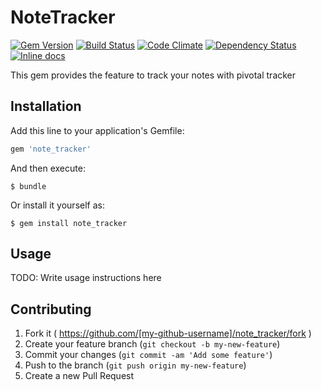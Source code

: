 # NoteTracker

[![Gem Version](https://badge.fury.io/rb/note_tracker.svg)](http://badge.fury.io/rb/note_tracker)
[![Build Status](https://travis-ci.org/AlfonsoUceda/note_tracker.svg)](https://travis-ci.org/AlfonsoUceda/note_tracker)
[![Code Climate](https://codeclimate.com/github/AlfonsoUceda/note_tracker/badges/gpa.svg)](https://codeclimate.com/github/AlfonsoUceda/note_tracker)
[![Dependency Status](https://gemnasium.com/AlfonsoUceda/note_tracker.svg)](https://gemnasium.com/AlfonsoUceda/note_tracker)
[![Inline docs](http://inch-ci.org/github/alfonsouceda/note_tracker.svg?branch=master)](http://inch-ci.org/github/alfonsouceda/note_tracker)

This gem provides the feature to track your notes with pivotal tracker

## Installation

Add this line to your application's Gemfile:

```ruby
gem 'note_tracker'
```

And then execute:

    $ bundle

Or install it yourself as:

    $ gem install note_tracker

## Usage

TODO: Write usage instructions here

## Contributing

1. Fork it ( https://github.com/[my-github-username]/note_tracker/fork )
2. Create your feature branch (`git checkout -b my-new-feature`)
3. Commit your changes (`git commit -am 'Add some feature'`)
4. Push to the branch (`git push origin my-new-feature`)
5. Create a new Pull Request
